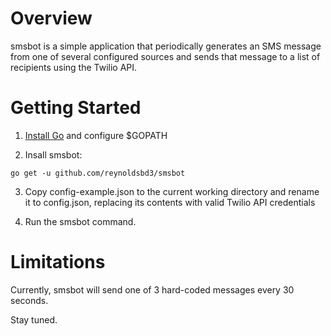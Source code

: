 # Overview

smsbot is a simple application that periodically generates an SMS message from
one of several configured sources and sends that message to a list of recipients
using the Twilio API.

# Getting Started

1. [Install Go](https://golang.org/doc/install) and configure $GOPATH

2. Insall smsbot:

  ```
  go get -u github.com/reynoldsbd3/smsbot
  ```

3. Copy config-example.json to the current working directory and rename it to
  config.json, replacing its contents with valid Twilio API credentials

4. Run the smsbot command.

# Limitations

Currently, smsbot will send one of 3 hard-coded messages every 30 seconds.

Stay tuned.
